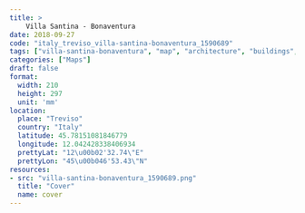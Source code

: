 ```yaml
---
title: > 
    Villa Santina - Bonaventura
date: 2018-09-27
code: "italy_treviso_villa-santina-bonaventura_1590689"
tags: ["villa-santina-bonaventura", "map", "architecture", "buildings", "Treviso", "Italy"]
categories: ["Maps"]
draft: false
format:
  width: 210
  height: 297
  unit: 'mm'
location:
  place: "Treviso"
  country: "Italy"
  latitude: 45.78151081846779
  longitude: 12.042428338406934
  prettyLat: "12\u00b02'32.74\"E"
  prettyLon: "45\u00b046'53.43\"N"
resources:
- src: "villa-santina-bonaventura_1590689.png"
  title: "Cover"
  name: cover
---
```

